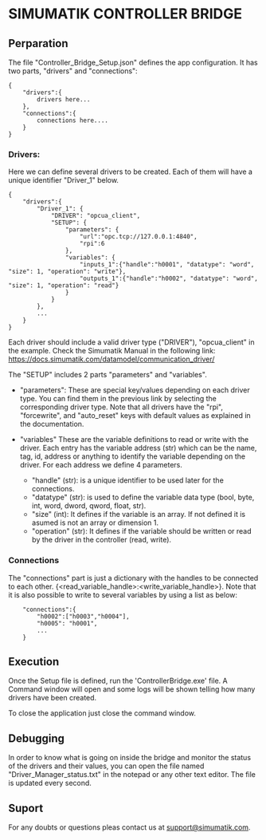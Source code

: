 # SIMUMATIK CONTROLLER BRIDGE


## Perparation

The file "Controller_Bridge_Setup.json" defines the app configuration. It has two parts, "drivers" and "connections":

```
{
    "drivers":{
        drivers here...
    },
    "connections":{
        connections here....
    }
}
```

### Drivers:

Here we can define several drivers to be created. Each of them will have a unique identifier "Driver_1" below.

```
{
    "drivers":{
        "Driver_1": {
            "DRIVER": "opcua_client", 
            "SETUP": {
                "parameters": {
                    "url":"opc.tcp://127.0.0.1:4840", 
                    "rpi":6
                },
                "variables": {
                    "inputs_1":{"handle":"h0001", "datatype": "word", "size": 1, "operation": "write"},
                    "outputs_1":{"handle":"h0002", "datatype": "word", "size": 1, "operation": "read"}
                }
            }
        },
        ...
    }
}
```

Each driver should include a valid driver type ("DRIVER"), "opcua_client" in the example. Check the Simumatik Manual in the following link: https://docs.simumatik.com/datamodel/communication_driver/

The "SETUP" includes 2 parts "parameters" and "variables". 

- "parameters": These are special key/values depending on each driver type. You can find them in the previous link by selecting the corresponding driver type. Note that all drivers have the "rpi", "forcewrite", and "auto_reset" keys with default values as explained in the documentation.

- "variables" These are the variable definitions to read or write with the driver. Each entry has the variable address (str) which can be the name, tag, id, address or anything to identify the variable depending on the driver. For each address we define 4 parameters.
    - "handle" (str): is a unique identifier to be used later for the connections.
    - "datatype" (str): is used to define the variable data type (bool, byte, int, word, dword, qword, float, str).
    - "size" (int): It defines if the variable is an array. If not defined it is asumed is not an array or dimension 1.
    - "operation" (str): It defines if the variable should be written or read by the driver in the controller (read, write).

### Connections

The "connections" part is just a dictionary with the handles to be connected to each other. {<read_variable_handle>:<write_variable_handle>}. Note that it is also possible to write to several variables by using a list as below: 

```
    "connections":{
        "h0002":["h0003","h0004"],
        "h0005": "h0001",
        ...
    }
```

## Execution

Once the Setup file is defined, run the 'ControllerBridge.exe' file. A Command window will open and some logs will be shown telling how many drivers have been created.

To close the application just close the command window.

## Debugging

In order to know what is going on inside the bridge and monitor the status of the drivers and their values, you can open the file named "Driver_Manager_status.txt" in the notepad or any other text editor. The file is updated every second.

## Suport

For any doubts or questions pleas contact us at support@simumatik.com.